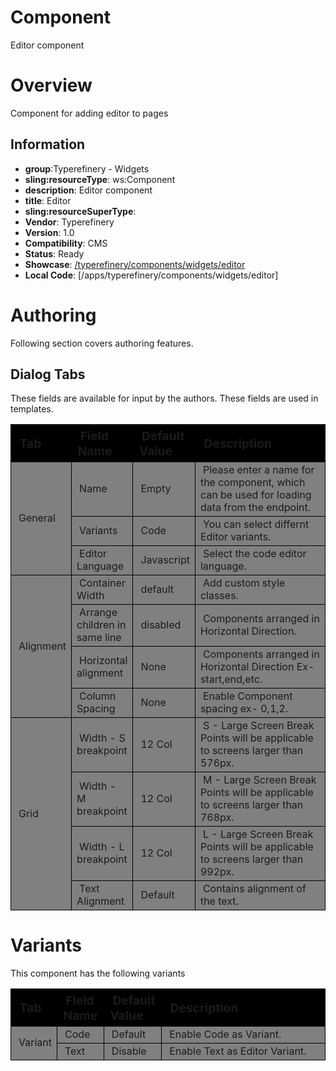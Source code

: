 # Component

Editor component

# Overview

Component for adding editor to pages

## Information

- **group**:Typerefinery - Widgets
- **sling:resourceType**: ws:Component
- **description**: Editor component
- **title**: Editor
- **sling:resourceSuperType**:
- **Vendor**: Typerefinery
- **Version**: 1.0
- **Compatibility**: CMS
- **Status**: Ready
- **Showcase**: [/typerefinery/components/widgets/editor](http://localhost:8113/apps/websight/index.html/content/typerefinery-showcase/pages/components/widgets/editor::editor)
- **Local Code**: [/apps/typerefinery/components/widgets/editor]

# Authoring

Following section covers authoring features.

## Dialog Tabs

These fields are available for input by the authors. These fields are used in templates.

<table style="border-spacing: 1px;border-collapse: separate;width: 100.0%;text-align: left;background-color: black; text-indent: 4px;">
    <thead style="font-size: larger;">
        <tr>
            <th style="width: 8%;">Tab</th>
            <th style="width: 8%;">Field Name</th>
            <th style="width: 8%;">Default Value</th>
            <th>Description</th>
        </tr>
    </thead>
     <tbody style="background-color: gray;">
        <tr>
            <td rowspan="3"> General</td>
            <td>Name</td>
            <td>Empty</td>
            <td>Please enter a name for the component, which can be used for loading data from the endpoint.</td>
        </tr>
         <tr>
            <td>Variants</td>
            <td>Code</td>
            <td>You can select differnt Editor variants.</td>
        </tr>
         <tr>
            <td>Editor Language</td>
            <td>Javascript</td>
            <td>Select the code editor language.</td>
        </tr>
        <tr>
            <td rowspan="4"> Alignment</td>
            <td>Container Width
</td>
            <td>default</td>
            <td>Add custom style classes.</td>
        </tr>
                <tr>
            <td>Arrange children in same line
</td>
            <td>disabled</td>
            <td>Components arranged in Horizontal Direction.</td>
        </tr>
                      <tr>
            <td>Horizontal alignment
</td>
            <td>None</td>
            <td>Components arranged in Horizontal Direction Ex- start,end,etc.</td>
        </tr>
                              <tr>
            <td>Column Spacing
</td>
            <td>None</td>
            <td>Enable Component spacing ex- 0,1,2.</td>
        </tr>
         <tr>
            <td rowspan="4"> Grid</td>
            <td>Width - S breakpoint</td>
            <td>12 Col</td>
            <td>S - Large Screen Break Points will be applicable to screens larger than 576px.</td>
        </tr>
        <tr>
            <td>Width - M breakpoint</td>
            <td>12 Col</td>
            <td>M - Large Screen Break Points will be applicable to screens larger than 768px.</td>
        </tr>
        <tr>
            <td>Width - L breakpoint</td>
            <td>12 Col</td>
            <td>L - Large Screen Break Points will be applicable to screens larger than 992px.</td>
        </tr>
        <tr>
            <td>Text Alignment</td>
            <td>Default</td>
            <td>Contains alignment of the text.</td>
        </tr>
        </tbody>
        </table>

# Variants

This component has the following variants

<table style="border-spacing: 1px;border-collapse: separate;width: 100.0%;text-align: left;background-color: black; text-indent: 4px;">
    <thead style="font-size: larger;">
      <tr>
            <th style="width: 8%;">Tab</th>
            <th style="width: 8%;">Field Name</th>
            <th style="width: 8%;">Default Value</th>
            <th>Description</th>
        </tr>
        </thead>
         <tbody style="background-color: Gray;">
          <tr>
          <td rowspan="3">Variant</td>
            <td>Code</td>
            <td>Default</td>
            <td>Enable Code as Variant.</td>
        </tr>
          <tr>
            <td>Text</td>
            <td>Disable</td>
            <td>Enable Text as Editor Variant.</td>
        </tr>
      </tbody>
      </table>
        
        


